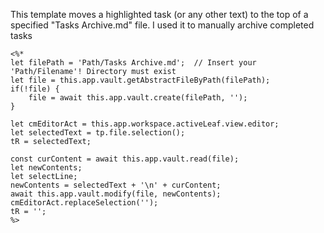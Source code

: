This template moves a highlighted task (or any other text) to the top of a specified "Tasks Archive.md" file. I used it to manually archive completed tasks

```
<%*
let filePath = 'Path/Tasks Archive.md';  // Insert your 'Path/Filename'! Directory must exist
let file = this.app.vault.getAbstractFileByPath(filePath);
if(!file) {
    file = await this.app.vault.create(filePath, '');
}

let cmEditorAct = this.app.workspace.activeLeaf.view.editor;
let selectedText = tp.file.selection();
tR = selectedText;

const curContent = await this.app.vault.read(file);
let newContents;
let selectLine;
newContents = selectedText + '\n' + curContent;
await this.app.vault.modify(file, newContents);
cmEditorAct.replaceSelection('');
tR = '';
%>
```
